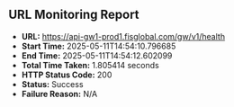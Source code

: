 ## URL Monitoring Report

- **URL:** https://api-gw1-prod1.fisglobal.com/gw/v1/health
- **Start Time:** 2025-05-11T14:54:10.796685
- **End Time:** 2025-05-11T14:54:12.602099
- **Total Time Taken:** 1.805414 seconds
- **HTTP Status Code:** 200
- **Status:** Success
- **Failure Reason:** N/A
